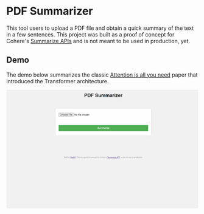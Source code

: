 # PDF Summarizer

This tool users to upload a PDF file and obtain a quick summary of the text in a few sentences. This project was built as a proof of concept for Cohere's [Summarize APIs](https://docs.cohere.com/reference/summarize-2) and is not meant to be used in production, yet. 

## Demo
The demo below summarizes the classic [Attention is all you need](https://arxiv.org/abs/1706.03762) paper that introduced the Transformer architecture.

![Demo of PDF Summarizer](PDFSummarizer.gif)

